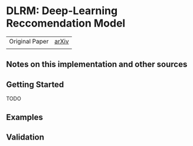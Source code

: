 # DLRM: Deep-Learning Reccomendation Model

|||
|-|-|
| Original Paper | [arXiv](https://arxiv.org/pdf/1906.00091.pdf) |
|||

## Notes on this implementation and other sources


## Getting Started
TODO

## Examples


## Validation
